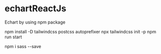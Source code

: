 # echartReactJs
Echart by using npm package

<!-- command to install tailwind css -->
npm install -D tailwindcss postcss autoprefixer
npx tailwindcss init -p
npm run start


<!-- command to install sass into react js app-->
npm i sass --save
